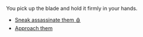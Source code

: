 You pick up the blade and hold it firmly in your hands. 

* [Sneak assassinate them 🩸](3-A.md)
* [Approach them](2.md)